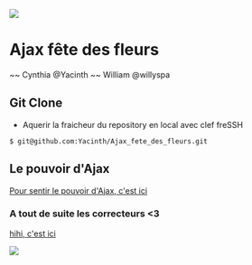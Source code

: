 ![](https://i.ytimg.com/vi/pvywTvq9N14/hqdefault.jpg)

# Ajax fête des fleurs

~~ Cynthia @Yacinth ~~ William @willyspa

## Git Clone

-   Aquerir la fraicheur du repository en local avec clef freSSH

```
$ git@github.com:Yacinth/Ajax_fete_des_fleurs.git
```

## Le pouvoir d'Ajax

[Pour sentir le pouvoir d'Ajax, c'est ici](https://www.youtube.com/watch?v=FAlx59H076k)

### A tout de suite les correcteurs <3

[hihi, c'est ici](https://ajax-fete-des-fleurs.herokuapp.com/)

![](https://img.youtube.com/vi/okxp2E8VWrY/0.jpg)
